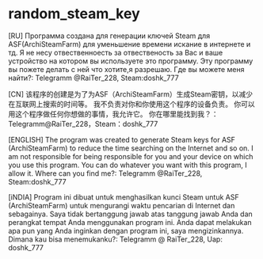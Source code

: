 # random_steam_key
[RU]
Программа создана для генерации ключей Steam для ASF(ArchiSteamFarm) для уменьшение времени искание в интернете и тд.
Я не несу отвественноесть за отвественость за Вас и ваше устройство на котором вы используете это программу.
Эту программу вы пожете делать с ней что хотите,я разрешаю.
Где вы можете меня найти?: Telegramm @RaiTer_228, Steam:doshk_777

[CN]
该程序的创建是为了为ASF（ArchiSteamFarm）生成Steam密钥，以减少在互联网上搜索的时间等。
我不负责对你和你使用这个程序的设备负责。
你可以用这个程序做任何你想做的事情，我允许它。
你在哪里能找到我？：Telegramm@RaiTer_228，Steam：doshk_777

[ENGLISH]
The program was created to generate Steam keys for ASF (ArchiSteamFarm) to reduce the time searching on the Internet and so on.
I am not responsible for being responsible for you and your device on which you use this program.
You can do whatever you want with this program, I allow it.
Where can you find me?: Telegramm @RaiTer_228, Steam:doshk_777

[iNDIA]
Program ini dibuat untuk menghasilkan kunci Steam untuk ASF (ArchiSteamFarm) untuk mengurangi waktu pencarian di Internet dan sebagainya.
Saya tidak bertanggung jawab atas tanggung jawab Anda dan perangkat tempat Anda menggunakan program ini.
Anda dapat melakukan apa pun yang Anda inginkan dengan program ini, saya mengizinkannya.
Dimana kau bisa menemukanku?: Telegramm @ RaiTer_228, Uap: doshk_777
